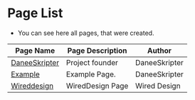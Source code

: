 # Page List
- You can see here all pages, that were created.

| Page Name | Page Description| Author |
| ------- | ------------------ | ------- |
| [DaneeSkripter](https://bepartofhistory.tk/page/daneeskripter) | Project founder | DaneeSkripter |
| [Example](https://bepartofhistory.tk/page/example)  | Example Page. | DaneeSkripter |
| [Wireddesign](https://bepartofhistory.tk/page/Wireddesign) | WiredDesign Page | Wired Design
